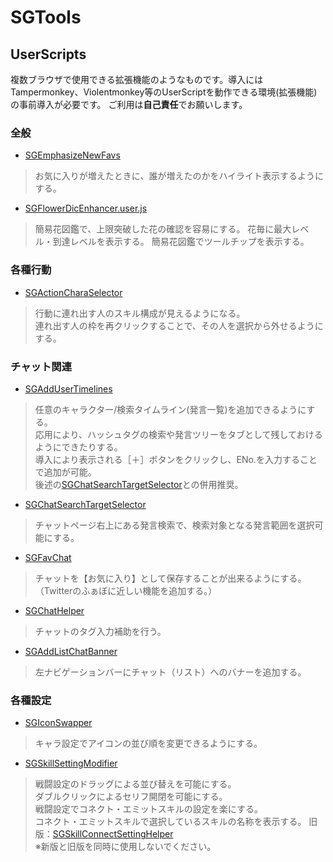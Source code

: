# SGTools

## UserScripts
複数ブラウザで使用できる拡張機能のようなものです。導入にはTampermonkey、Violentmonkey等のUserScriptを動作できる環境(拡張機能)の事前導入が必要です。
ご利用は**自己責任**でお願いします。

### 全般
- [SGEmphasizeNewFavs](https://pejuta.github.io/SGTools/UserScripts/SGEmphasizeNewFavs.user.js)
> お気に入りが増えたときに、誰が増えたのかをハイライト表示するようにする。

- [SGFlowerDicEnhancer.user.js](https://pejuta.github.io/SGTools/UserScripts/SGFlowerDicLBMarker.user.js)
> 簡易花図鑑で、上限突破した花の確認を容易にする。
> 花毎に最大レベル・到達レベルを表示する。
> 簡易花図鑑でツールチップを表示する。

### 各種行動
- [SGActionCharaSelector](https://pejuta.github.io/SGTools/UserScripts/SGActionCharaSelector.user.js)
> 行動に連れ出す人のスキル構成が見えるようになる。  
> 連れ出す人の枠を再クリックすることで、その人を選択から外せるようにする。

### チャット関連
- [SGAddUserTimelines](https://pejuta.github.io/SGTools/UserScripts/SGAddUserTimelines.user.js)
> 任意のキャラクター/検索タイムライン(発言一覧)を追加できるようにする。  
> 応用により、ハッシュタグの検索や発言ツリーをタブとして残しておけるようにできたりする。  
> 導入により表示される［＋］ボタンをクリックし、ENo.を入力することで追加が可能。  
> 後述の[SGChatSearchTargetSelector](https://pejuta.github.io/SGTools/UserScripts/SGChatSearchTargetSelector.user.js)との併用推奨。

- [SGChatSearchTargetSelector](https://pejuta.github.io/SGTools/UserScripts/SGChatSearchTargetSelector.user.js)
> チャットページ右上にある発言検索で、検索対象となる発言範囲を選択可能にする。

- [SGFavChat](https://pejuta.github.io/SGTools/UserScripts/SGFavChat.user.js)
> チャットを【お気に入り】として保存することが出来るようにする。（Twitterのふぁぼに近しい機能を追加する。）
> 
- [SGChatHelper](https://pejuta.github.io/SGTools/UserScripts/SGChatHelper.user.js)
> チャットのタグ入力補助を行う。

- [SGAddListChatBanner](https://pejuta.github.io/SGTools/UserScripts/SGAddListChatBanner.user.js)
> 左ナビゲーションバーにチャット（リスト）へのバナーを追加する。

### 各種設定
- [SGIconSwapper](https://pejuta.github.io/SGTools/UserScripts/SGIconSwapper.user.js)
> キャラ設定でアイコンの並び順を変更できるようにする。


- [SGSkillSettingModifier](https://pejuta.github.io/SGTools/UserScripts/SGSkillSettingModifier.user.js)
> 戦闘設定のドラッグによる並び替えを可能にする。  
> ダブルクリックによるセリフ開閉を可能にする。  
> 戦闘設定でコネクト・エミットスキルの設定を楽にする。  
> コネクト・エミットスキルで選択しているスキルの名称を表示する。
> 旧版：[SGSkillConnectSettingHelper](https://pejuta.github.io/SGTools/UserScripts/SGSkillConnectSettingHelper.user.js)  
> ※新版と旧版を同時に使用しないでください。  
